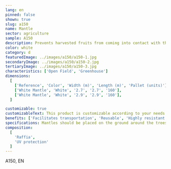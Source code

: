 ```yaml
---
lang: en
pinned: false
shown: true
slug: a150
name: Mantle
sector: agriculture
sample: A150
description: Prevents harvested fruits from coming into contact with the ground, increasing the harvest yield of the crop produced and, consequently, the final output.
color: white
category: d
featuredImage: ../images/a150/a150-1.jpg
secondaryImage: ../images/a150/a150-2.jpg
tertiaryImage: ../images/a150/a150-3.jpg
characteristics: ['Open Field', 'Greenhouse']
dimensions:
  [
    ['Reference', 'Color', 'Width (m)', 'Length (m)', 'Pallet (units)'],
    ['White Mantle', 'White', '2.7', '2.7', '160'],
    ['White Mantle', 'White', '2.9', '2.9', '160'],
  ]

customizable: true
customizableText: This product is customizable according to your needs. Contact us for more information.
benefits: ['Facilitates transportation', 'Reusable', 'Highly resistant', 'Environmentally friendly and 100% recyclable']
specifications: Mantles should be placed on the ground around the trees where the harvesting will take place to optimize the entire process.
composition:
  [
    'Raffia',
    'UV protection'
  ]
---
```


A150, EN
